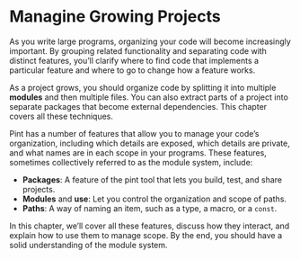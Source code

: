 # Managine Growing Projects

As you write large programs, organizing your code will become increasingly important. By grouping
related functionality and separating code with distinct features, you’ll clarify where to find code
that implements a particular feature and where to go to change how a feature works.

As a project grows, you should organize code by splitting it into multiple **modules** and then
multiple files. You can also extract parts of a project into separate packages that become external
dependencies. This chapter covers all these techniques.

Pint has a number of features that allow you to manage your code’s organization, including which
details are exposed, which details are private, and what names are in each scope in your programs.
These features, sometimes collectively referred to as the module system, include:

- **Packages**: A feature of the pint tool that lets you build, test, and share projects.
- **Modules** and **use**: Let you control the organization and scope of paths.
- **Paths**: A way of naming an item, such as a type, a macro, or a `const`.

In this chapter, we’ll cover all these features, discuss how they interact, and explain how to use
them to manage scope. By the end, you should have a solid understanding of the module system.
